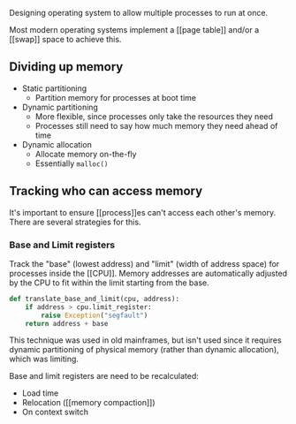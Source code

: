 Designing operating system to allow multiple processes to run at once.

Most modern operating systems implement a [[page table]] and/or a [[swap]] space to achieve this.

## Dividing up memory

- Static partitioning
	- Partition memory for processes at boot time
- Dynamic partitioning
	- More flexible, since processes only take the resources they need
	- Processes still need to say how much memory they need ahead of time
- Dynamic allocation
	- Allocate memory on-the-fly
	- Essentially `malloc()`

## Tracking who can access memory

It's important to ensure [[process]]es can't access each other's memory. There are several strategies for this.

### Base and Limit registers
Track the "base" (lowest address) and "limit" (width of address space) for processes inside the [[CPU]]. Memory addresses are automatically adjusted by the CPU to fit within the limit starting from the base.

```python
def translate_base_and_limit(cpu, address):
    if address > cpu.limit_register:
	    raise Exception("segfault")
	return address + base
```

This technique was used in old mainframes, but isn't used since it requires dynamic partitioning of physical memory (rather than dynamic allocation), which was limiting.

Base and limit registers are need to be recalculated:
- Load time
- Relocation ([[memory compaction]])
- On context switch